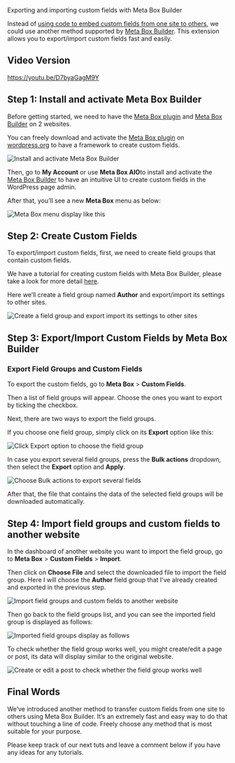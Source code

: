 Exporting and importing custom fields with Meta Box Builder

Instead of <a href="https://metabox.io/copy-custom-fields-with-meta-box-builder/">using code to embed custom fields from one site to others</a>, we could use another method supported by <a href="https://metabox.io/plugins/meta-box-builder/">Meta Box Builder</a>. This extension allows you to export/import custom fields fast and easily.

## Video Version

https://youtu.be/D7byaGagM9Y

## Step 1: Install and activate Meta Box Builder

Before getting started, we need to have the <a href="https://metabox.io/">Meta Box plugin</a> and <a href="https://metabox.io/plugins/meta-box-builder/">Meta Box Builder</a> on 2 websites.

You can freely download and activate the <a href="https://metabox.io/">Meta Box plugin</a> on <a href="https://wordpress.org/plugins/meta-box/">wordpress.org</a> to have a framework to create custom fields.

![Install and activate Meta Box Builder](https://i.imgur.com/UVojT23.png)

Then, go to **My Account** or use **Meta Box AIO**to install and activate the <a href="https://metabox.io/plugins/meta-box-builder/">Meta Box Builder</a> to have an intuitive UI to create custom fields in the WordPress page admin.

After that, you’ll see a new **Meta Box** menu as below:

![Meta Box menu display like this](https://i.imgur.com/6Z77o0a.png)

## Step 2: Create Custom Fields

To export/import custom fields, first, we need to create field groups that contain custom fields.

We have a tutorial for creating custom fields with Meta Box Builder, please take a look for more detail <a href="https://metabox.io/add-configure-custom-fields-meta-box-builder/">here</a>.

Here we’ll create a field group named **Author** and export/import its settings to other sites.

![Create a field group and export import its settings to other sites](https://i.imgur.com/5ZYjwFs.png)

## **Step 3: Export/Import Custom Fields by Meta Box Builder**

### Export Field Groups and Custom Fields

To export the custom fields, go to **Meta Box** &gt; **Custom Fields**.

Then a list of field groups will appear. Choose the ones you want to export by ticking the checkbox.

Next, there are two ways to export the field groups.

If you choose one field group, simply click on its **Export** option like this:

![Click Export option to choose the field group](https://i.imgur.com/xAI7Fmw.png)

In case you export several field groups, press the **Bulk actions** dropdown, then select the **Export** option and **Apply**.

![Choose Bulk actions to export several fields](https://i.imgur.com/i7vDyQs.png)

After that, the file that contains the data of the selected field groups will be downloaded automatically.

## Step 4: Import field groups and custom fields to another website

In the dashboard of another website you want to import the field group, go to **Meta Box** &gt; **Custom Fields** &gt; **Import**.

Then click on **Choose File** and select the downloaded file to import the field group. Here I will choose the **Author** field group that I’ve already created and exported in the previous step.

![Import field groups and custom fields to another website](https://i.imgur.com/OYND0jF.png)

Then go back to the field groups list, and you can see the imported field group is displayed as follows:

![Imported field groups display as follows](https://i.imgur.com/GwJKWrm.png)

To check whether the field group works well, you might create/edit a page or post, its data will display similar to the original website.

![Create or edit a post to check whether the field group works well](https://i.imgur.com/In8WGsj.png)

## Final Words

We’ve introduced another method to transfer custom fields from one site to others using Meta Box Builder. It’s an extremely fast and easy way to do that without touching a line of code. Freely choose any method that is most suitable for your purpose.

Please keep track of our next tuts and leave a comment below if you have any ideas for any tutorials.
